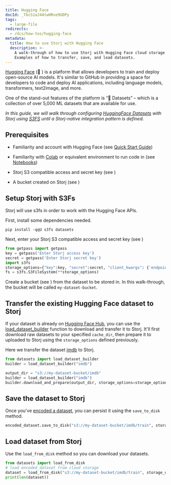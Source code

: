 ```yaml
---
title: Hugging Face
docId: _TbcS1aJ44twHRve9UDPy
tags:
  - large-file
redirects:
  - /dcs/how-tos/hugging-face
metadata:
  title: How to use Storj with Hugging Face
  description: >-
    A walk-through of how to use Storj with Hugging Face cloud storage APIs.
    Examples of how to transfer, save, and load datasets.
---
```


[Hugging Face](https://huggingface.co/) (🤗 ) is a platform that allows developers to train and deploy open-source AI models. It's similar to GitHub in providing a space for developers to code and deploy AI applications, including language models, transformers, text2image, and more.

One of the stand-out features of the platform is “🤗 Datasets” – which is a collection of over 5,000 ML datasets that are available for use.

_In this guide, we will walk through configuring _[_HuggingFace Datasets_](https://huggingface.co/docs/datasets/index)_ with Storj using _[_S3FS_](https://huggingface.co/docs/datasets/filesystems)_ until a Storj-native integration pattern is defined._

## Prerequisites

- Familiarity and account with Hugging Face (see [Quick Start Guide](https://huggingface.co/docs/huggingface_hub/quick-start))

- Familiarity with [Colab](https://colab.research.google.com/) or equivalent environment to run code in (see [Notebooks](https://huggingface.co/docs/transformers/notebooks))

- Storj S3 compatible access and secret key (see [](docId:AsyYcUJFbO1JI8-Tu8tW3))

- A bucket created on Storj (see [](docId:pxdnqsVDjCLZgeEXt2S6x))

## Setup Storj with S3Fs

Storj will use s3fs in order to work with the Hugging Face APIs.

First, install some dependencies needed.

```shell
pip install -qqU s3fs datasets
```

Next, enter your Storj S3 compatible access and secret key (see [](docId:AsyYcUJFbO1JI8-Tu8tW3))

```python
from getpass import getpass
key = getpass('Enter Storj access key')
secret = getpass('Enter Storj secret key')
import s3fs
storage_options={"key":key, "secret":secret, "client_kwargs": {'endpoint_url':"https://gateway.storjshare.io"}}
fs = s3fs.S3FileSystem(**storage_options)
```

Create a bucket (see [](docId:pxdnqsVDjCLZgeEXt2S6x)) from the dataset to be stored in. In this walk-through, the bucket will be called `my-dataset-bucket`.

## Transfer the existing Hugging Face dataset to Storj

If your dataset is already on [Hugging Face Hub](https://huggingface.co/datasets), you can use the [load_dataset_builder](https://huggingface.co/docs/datasets/v2.8.0/en/package_reference/loading_methods#datasets.load_dataset_builder) function to download and transfer it to Storj. It'll first download raw datasets to your specified `cache_dir`, then prepare it to uploaded to Storj using the `storage_options` defined previously.

Here we transfer the dataset [imdb](https://huggingface.co/datasets/imdb) to Storj.

```python
from datasets import load_dataset_builder
builder = load_dataset_builder("imdb")

output_dir = "s3://my-dataset-bucket/imdb"
builder = load_dataset_builder("imdb")
builder.download_and_prepare(output_dir, storage_options=storage_options, file_format="parquet")
```

## Save the dataset to Storj

Once you've [encoded a dataset](https://huggingface.co/docs/datasets/index), you can persist it using the `save_to_disk` method.

```python
encoded_dataset.save_to_disk("s3://my-dataset-bucket/imdb/train", storage_options=storage_options)
```

## Load dataset from Storj

Use the `load_from_disk` method so you can download your datasets.

```python
from datasets import load_from_disk
# load encoded_dataset from cloud storage
dataset = load_from_disk("s3://my-dataset-bucket/imdb/train", storage_options=storage_options)
print(len(dataset))
```
